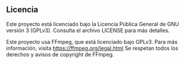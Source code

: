 ## Licencia

Este proyecto está licenciado bajo la Licencia Pública General de GNU versión 3 (GPLv3). Consulta el archivo LICENSE para más detalles.

Este proyecto usa FFmpeg, que está licenciado bajo GPLv3.
Para más información, visita https://ffmpeg.org/legal.html
Se respetan todos los derechos y avisos de copyright de FFmpeg.